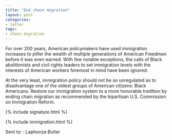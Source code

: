 ```yaml
---
title: "End chain migration"
layout: post
categories:
- letter
tags:
- chain migration
---
```


For over 200 years, American policymakers have used immigration increases to pilfer the wealth of multiple generations of American Freedmen before it was even earned. With few notable exceptions, the calls of Black abolitionists and civil rights leaders to set immigration levels with the interests of American workers foremost in mind have been ignored.

At the very least, immigration policy should not be so unregulated as to disadvantage one of the oldest groups of American citizens: Black Americans. Restore our immigration system to a more honorable tradition by ending chain migration as recommended by the bipartisan U.S. Commission on Immigration Reform.

{% include signature.html %}

{% include immigration.html %}

Sent to:
: Laphonza Butler
